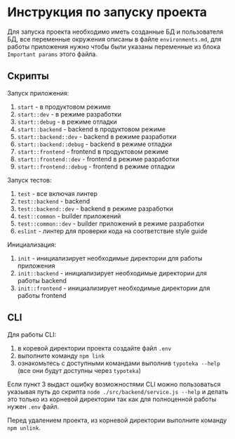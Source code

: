 # Инструкция по запуску проекта

Для запуска проекта необходимо иметь созданные БД и пользователя БД, все переменные окружения описаны
в файле `environments.md`, для работы приложения нужно чтобы были указаны переменные из блока `Important params`
этого файла.

## Скрипты

Запуск приложения:
1) `start` - в продуктовом режиме
2) `start::dev` - в режиме разработки
3) `start::debug` - в режиме отладки
4) `start::backend` - backend в продуктовом режиме
5) `start::backend::dev` - backend в режиме разработки
6) `start::backend::debug` - backend в режиме отладки
7) `start::frontend` - frontend в продуктовом режиме
8) `start::frontend::dev` - frontend в режиме разработки
9) `start::frontend::debug` - frontend в режиме отладки

Запуск тестов:
1) `test` - все включая линтер
2) `test::backend` - backend
3) `test::backend::dev` - backend в режиме разработки
4) `test::common` - builder приложений
5) `test::common::dev` - builder приложений в режиме разработки
6) `eslint` - линтер для проверки кода на соответствие style guide

Инициализация:
1) `init` - инициализирует необходимые директории для работы приложения
2) `init::backend` - инициализирует необходимые директории для работы backend
3) `init::frontend` - инициализирует необходимые директории для работы frontend


## CLI

Для работы CLI:
1) в коревой директории проекта создайте файл `.env`
2) выполните команду `npm link`
3) ознакомьтесь с доступными командами выполнив `typoteka --help` (все они будут доступны через `typoteka`)

Если пункт 3 выдаст ошибку возможностями CLI можно пользоваться указывая путь до скрипта `node ./src/backend/service.js --help`
и делать это только из корневой директории так как для полноценной работы нужен `.env` файл.

Перед удалением проекта, из корневой директории выполните команду `npm unlink`.
